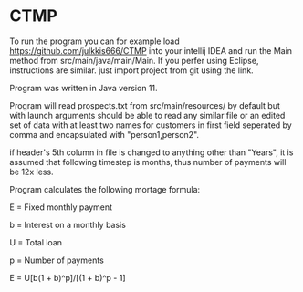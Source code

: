 # CTMP

To run the program you can for example load https://github.com/julkkis666/CTMP into your intellij IDEA and run the 
Main method from src/main/java/main/Main.
If you perfer using Eclipse, instructions are similar. just import project from git using the link.

Program was written in Java version 11.

Program will read prospects.txt from src/main/resources/ by default but with launch arguments should be able to read
any similar file or an edited set of data with at least two names for customers in first field seperated by comma and encapsulated with "person1,person2".

if header's 5th column in file is changed to anything other than "Years", it is assumed that following timestep is months, thus number of payments will be 12x less. 

Program calculates the following mortage formula:

E = Fixed monthly payment

b = Interest on a monthly basis

U = Total loan

p = Number of payments

E = U[b(1 + b)^p]/[(1 + b)^p - 1]
